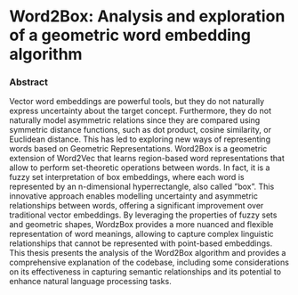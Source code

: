 # Word2Box: Analysis and exploration of a geometric word embedding algorithm

### Abstract

Vector word embeddings are powerful tools, but they do not naturally express uncertainty about the target concept. Furthermore, they do not naturally model asymmetric relations since they are compared using symmetric distance functions, such as dot product, cosine similarity, or Euclidean distance. This has led to exploring new ways of representing words based on Geometric Representations. Word2Box is a geometric extension of Word2Vec that learns region-based word representations that allow to perform set-theoretic operations between words. In fact, it is a fuzzy set interpretation of box embeddings, where each word is represented by an n-dimensional hyperrectangle, also called ”box”. This innovative approach enables modelling uncertainty and asymmetric relationships between words, offering a significant improvement over traditional vector embeddings. By leveraging the properties of fuzzy sets and geometric shapes, WordzBox provides a more nuanced and flexible representation of word meanings, allowing to capture complex linguistic relationships that cannot be represented with point-based embeddings. This thesis presents the analysis of the Word2Box algorithm and provides a comprehensive explanation of the codebase, including some considerations on its effectiveness in capturing semantic relationships and its potential to enhance natural language processing tasks.
